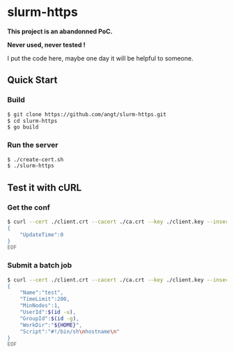 # slurm-https

**This project is an abandonned PoC.**

**Never used, never tested !**

I put the code here, maybe one day it will be helpful to someone.

## Quick Start

### Build
```sh
$ git clone https://github.com/angt/slurm-https.git
$ cd slurm-https
$ go build
```

### Run the server
```sh
$ ./create-cert.sh
$ ./slurm-https
```

## Test it with cURL

### Get the conf
```sh
$ curl --cert ./client.crt --cacert ./ca.crt --key ./client.key --insecure -d @- https://localhost:8443/conf <<EOF
{
    "UpdateTime":0
}
EOF
```

### Submit a batch job
```sh
$ curl --cert ./client.crt --cacert ./ca.crt --key ./client.key --insecure -d @- https://localhost:8443/job/submit <<EOF
{                 
    "Name":"test",
    "TimeLimit":200,
    "MinNodes":1,
    "UserId":$(id -u),
    "GroupId":$(id -g),
    "WorkDir":"${HOME}",
    "Script":"#!/bin/sh\nhostname\n"
}                                   
EOF
```
